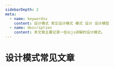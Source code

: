 ```yaml
---
sidebarDepth: 2
meta:
  - name: keywordsv
    content: 设计模式 常见设计模式 模式 设计 设计模型
  - name: description
    content: 本文章主要记录一些以js讲解的设计模式。
---
```


# 设计模式常见文章


